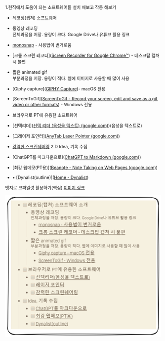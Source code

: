 1.현직에서 도움이 되는 소프트웨어들 설치 해보고 작동 해보기

- 레코딩(캡쳐) 소프트웨어 

- 동영상 레코딩  
    전체과정을 저장. 용량이 크다. Google Drive나 유튜브 활용 링크
- ﻿﻿[monosnap]([Monosnap](https://monosnap.com/)) - 사용법이 번거로움
- [﻿﻿크롬 스크린 레코더]([Screen Recorder for Google Chrome™](https://chromewebstore.google.com/detail/screen-recorder-for-googl/eclbecdgdoahkliaijlpkigldlkojjdn?hl=ko)) - 데스크탑 캡쳐 시 불편

- 짧은 animated gif  
    부분과정을 저장. 용량이 적다. 웹에 이미지로 사용할 때 많이 사용
- ﻿﻿[Giphy capture]([GIPHY Capture](https://giphy.com/apps/giphycapture))- macOS 전용
- ﻿﻿[ScreenToGif]([ScreenToGif - Record your screen, edit and save as a gif, video or other formats](https://www.screentogif.com/)) - Windows 전용
- ﻿브라우저로 PT에 유용한 소프트웨어
- ﻿﻿[선택리더]([선택 리더 (음성을 텍스트) (google.com)](https://chromewebstore.google.com/detail/%EC%84%A0%ED%83%9D-%EB%A6%AC%EB%8D%94-%EC%9D%8C%EC%84%B1%EC%9D%84-%ED%85%8D%EC%8A%A4%ED%8A%B8/fdffijlhedcdiblbingmagmdnokokgbi?pli=1))(음성을 텍스트로)
- ﻿﻿[그레이저 포인터]([AnyTab Laser Pointer (google.com)](https://chromewebstore.google.com/detail/anytab-laser-pointer/ennlhkgoflgahjbkkhnaifpalkmhencd))
-  [﻿﻿강력한 스크린쉐어링](https://chromewebstore.google.com/detail/crankwheel-screen-sharing/dooinopjfnhlmmdkdepajfipfhlcmjgp)
2.D Idea, 기록 수집

- ﻿﻿[ChatGPT를 마크다운으로]([ChatGPT to Markdown (google.com)](https://chromewebstore.google.com/detail/chatgpt-to-markdown/dloobgjjpoohngalnjepgdggjeempdec))
- ﻿﻿[최강 웹메모(PT용)]([Beanote - Note Taking on Web Pages (google.com)](https://chromewebstore.google.com/detail/beanote-note-taking-on-we/nikccehomlnjkmgmhnieecolhgdafajb))
- ﻿﻿• [Dynalist(outline)]([Home - Dynalist](https://dynalist.io/))




엣지로 코파일럿 활용하기(핵심)
[이미지 링크](https://www.bing.com/images/create/a-laptop-in-salvador-dali27s-style2c-with-melting-an/1-65ee712e208247dc97cfce1121cf376b?frame=sydedg&FORM=SYDBIC)

![](1.png)






